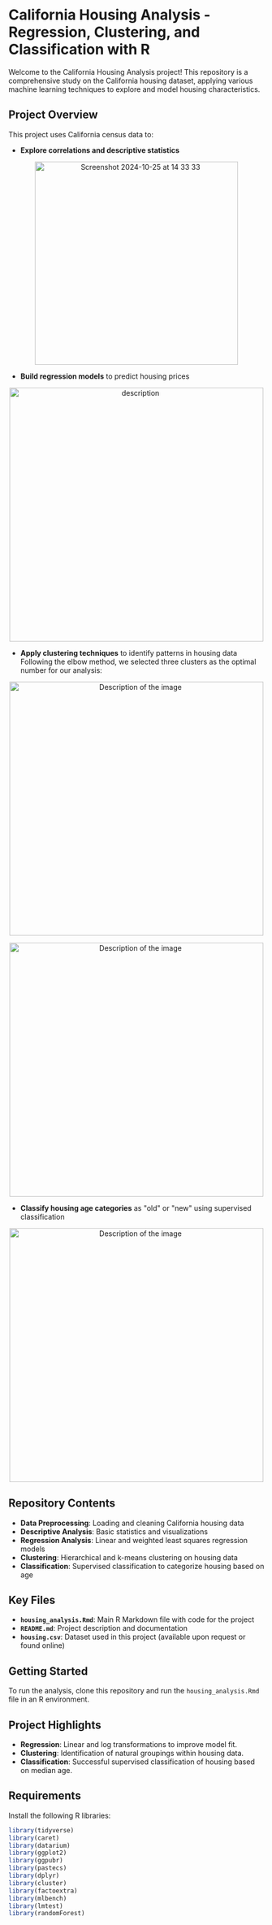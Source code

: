 # California Housing Analysis - Regression, Clustering, and Classification with R

Welcome to the California Housing Analysis project! This repository is a comprehensive study on the California housing dataset, applying various machine learning techniques to explore and model housing characteristics.

## Project Overview
This project uses California census data to:
- **Explore correlations and descriptive statistics**

<p align="center">
    <img width="400" alt="Screenshot 2024-10-25 at 14 33 33" src="https://github.com/user-attachments/assets/486d4deb-1f53-4f83-84c9-ea247df5117b">
</p>

  
- **Build regression models** to predict housing prices

<p align="center">
    <img src="https://github.com/user-attachments/assets/fa414e58-b5b1-41d3-b25f-5eef3ab19571" alt="description" width="500"/>
</p>
  
- **Apply clustering techniques** to identify patterns in housing data
Following the elbow method, we selected three clusters as the optimal number for our analysis:

<p align="center">
    <img src="https://github.com/user-attachments/assets/edd08f10-5321-4e54-9a95-94c9716f42c8" alt="Description of the image" width="500">
</p>


<p align="center">
    <img src="https://github.com/user-attachments/assets/cd65c601-f753-4380-9828-81bf061aa768" alt="Description of the image" width="500">
</p>


  
- **Classify housing age categories** as "old" or "new" using supervised classification

<p align="center">
    <img src="https://github.com/user-attachments/assets/c6c38f92-5848-405c-bc40-131e31801688" alt="Description of the image" width="500">
</p>



## Repository Contents
- **Data Preprocessing**: Loading and cleaning California housing data
- **Descriptive Analysis**: Basic statistics and visualizations
- **Regression Analysis**: Linear and weighted least squares regression models
- **Clustering**: Hierarchical and k-means clustering on housing data
- **Classification**: Supervised classification to categorize housing based on age

## Key Files
- **`housing_analysis.Rmd`**: Main R Markdown file with code for the project
- **`README.md`**: Project description and documentation
- **`housing.csv`**: Dataset used in this project (available upon request or found online)

## Getting Started
To run the analysis, clone this repository and run the `housing_analysis.Rmd` file in an R environment.

## Project Highlights
- **Regression**: Linear and log transformations to improve model fit.
- **Clustering**: Identification of natural groupings within housing data.
- **Classification**: Successful supervised classification of housing based on median age.

## Requirements
Install the following R libraries:
```r
library(tidyverse)
library(caret)
library(datarium)
library(ggplot2)
library(ggpubr)
library(pastecs)
library(dplyr)
library(cluster)    
library(factoextra)
library(mlbench)
library(lmtest)
library(randomForest)
